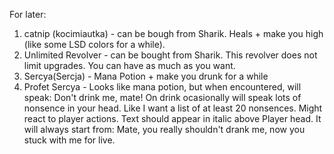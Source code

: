 For later:
1. catnip (kocimiautka) - can be bough from Sharik. Heals + make you high (like some LSD colors for a while).
2. Unlimited Revolver - can be bought from Sharik. This revolver does not limit upgrades. You can have as much as you want.
3. Sercya(Sercja) - Mana Potion + make you drunk for a while
4. Profet Sercya - Looks like mana potion, but when encountered, will speak: Don't drink me, mate! On drink ocasionally will speak lots of nonsence in your head. Like I want a list of at least 20 nonsences. Might react to player actions. Text should appear in italic above Player head.  It will always start from: Mate, you really shouldn't drank me, now you stuck with me for live.
